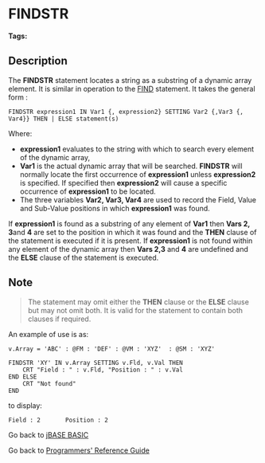 # FINDSTR

<PageHeader />

**Tags:**
<badge text='dynamic arrays' vertical='middle' />
<badge text='string operations' vertical='middle' />

## Description

The **FINDSTR** statement locates a string as a substring of a dynamic array element. It is similar in operation to the [FIND](./../find) statement. It takes the general form :

```
FINDSTR expression1 IN Var1 {, expression2} SETTING Var2 {,Var3 {, Var4}} THEN | ELSE statement(s)
```

Where:

- **expression1** evaluates to the string with which to search every element of the dynamic array,
- **Var1** is the actual dynamic array that will be searched. **FINDSTR** will normally locate the first occurrence of **expression1** unless **expression2** is specified. If specified then **expression2** will cause a specific occurrence of **expression1** to be located.
- The three variables **Var2, Var3, Var4** are used to record the Field, Value and Sub-Value positions in which **expression1** was found.

If **expression1** is found as a substring of any element of **Var1** then **Vars 2, 3**and **4** are set to the position in which it was found and the **THEN** clause of the statement is executed if it is present. If **expression1** is not found within any element of the dynamic array then **Vars 2,3** and **4** are undefined and the **ELSE** clause of the statement is executed.

## Note

> The statement may omit either the **THEN** clause or the **ELSE** clause but may not omit both. It is valid for the statement to contain both clauses if required.

An example of use is as:

```
v.Array = 'ABC' : @FM : 'DEF' : @VM : 'XYZ'  : @SM : 'XYZ'

FINDSTR 'XY' IN v.Array SETTING v.Fld, v.Val THEN
    CRT "Field : " : v.Fld, "Position : " : v.Val
END ELSE
    CRT "Not found"
END
```

to display:

```
Field : 2       Position : 2
```

Go back to [jBASE BASIC](./../README.md)

Go back to [Programmers' Reference Guide](./../../reference-guides/jbc/README.md)

<PageFooter />
